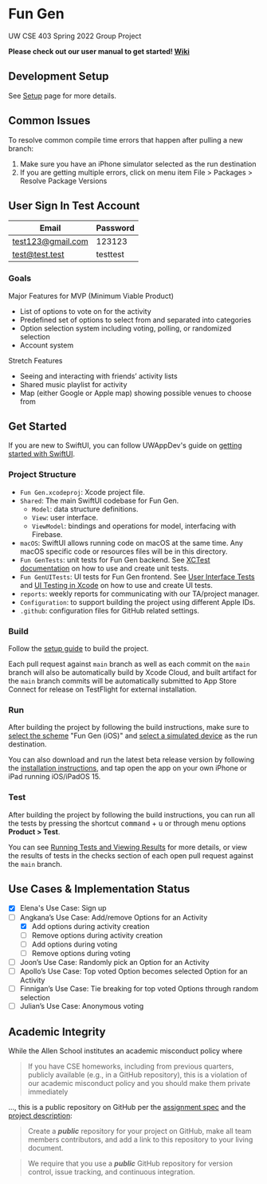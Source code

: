 # Fun Gen

UW CSE 403 Spring 2022 Group Project

**Please check out our user manual to get started! [Wiki](https://github.com/Fun-Gen/Fun-Gen/wiki)**

## Development Setup

See [Setup](./Setup) page for more details.

## Common Issues

To resolve common compile time errors that happen after pulling a new branch:

1. Make sure you have an iPhone simulator selected as the run destination
2. If you are getting multiple errors, click on menu item File > Packages > Resolve Package Versions

## User Sign In Test Account

|Email|Password|
|--|--|
|test123@gmail.com|123123|
|test@test.test|testtest|



### Goals

Major Features for MVP (Minimum Viable Product)

- List of options to vote on for the activity
- Predefined set of options to select from and separated into categories
- Option selection system including voting, polling, or randomized selection
- Account system

Stretch Features

- Seeing and interacting with friends’ activity lists
- Shared music playlist for activity
- Map (either Google or Apple map) showing possible venues to choose from

## Get Started

If you are new to SwiftUI, you can follow UWAppDev's guide on
[getting started with SwiftUI](https://uwdev.app/resources/getting-started/swiftui).

### Project Structure

- `Fun Gen.xcodeproj`: Xcode project file.
- `Shared`: The main SwiftUI codebase for Fun Gen.
    - `Model`: data structure definitions.
    - `View`: user interface.
    - `ViewModel`: bindings and operations for model, interfacing with Firebase.
- `macOS`: SwiftUI allows running code on macOS at the same time.
    Any macOS specific code or resources files will be in this directory.
- `Fun GenTests`: unit tests for Fun Gen backend. 
    See [XCTest documentation](https://developer.apple.com/documentation/xctest) 
    on how to use and create unit tests.
- `Fun GenUITests`: UI tests for Fun Gen frontend.
    See [User Interface Tests](https://developer.apple.com/documentation/xctest/user_interface_tests)
    and [UI Testing in Xcode](https://developer.apple.com/videos/play/wwdc2015/406/) 
    on how to use and create UI tests.
- `reports`: weekly reports for communicating with our TA/project manager.
- `Configuration`: to support building the project using different Apple IDs.
- `.github`: configuration files for GitHub related settings.

### Build

Follow the [setup guide](https://github.com/Fun-Gen/Fun-Gen/wiki/Setup) to build the project.

Each pull request against `main` branch as well as each commit on the `main` branch will also be automatically build by Xcode Cloud,
and built artifact for the `main` branch commits will be automatically submitted to App Store Connect for release on TestFlight for external installation.

### Run

After building the project by following the build instructions,
make sure to [select the scheme](https://developer.apple.com/documentation/xcode/running-your-app-in-the-simulator-or-on-a-device#Choose-a-Scheme) "Fun Gen (iOS)"
and [select a simulated device](https://developer.apple.com/documentation/xcode/running-your-app-in-the-simulator-or-on-a-device#Choose-a-Scheme#Select-a-Simulated-Device) as the run destination.

You can also download and run the latest beta release version by 
following the [installation instructions](https://github.com/Fun-Gen/Fun-Gen/wiki#installation),
and tap open the app on your own iPhone or iPad running iOS/iPadOS 15.

### Test

After building the project by following the build instructions,
you can run all the tests by pressing the shortcut <kbd>command</kbd> + <kbd>u</kbd> or
through menu options **Product > Test**.

You can see [Running Tests and Viewing Results](https://developer.apple.com/library/archive/documentation/DeveloperTools/Conceptual/testing_with_xcode/chapters/05-running_tests.html) for more details,
or view the results of tests in the checks section of each open pull request against the `main` branch.

## Use Cases & Implementation Status

- [x] Elena's Use Case: Sign up
- [ ] Angkana’s Use Case: Add/remove Options for an Activity
    - [x] Add options during activity creation
    - [ ] Remove options during activity creation
    - [ ] Add options during voting
    - [ ] Remove options during voting
- [ ] Joon’s Use Case: Randomly pick an Option for an Activity
- [ ] Apollo’s Use Case: Top voted Option becomes selected Option for an Activity
- [ ] Finnigan’s Use Case: Tie breaking for top voted Options through random selection
- [ ] Julian’s Use Case: Anonymous voting

## Academic Integrity

While the Allen School institutes an academic misconduct policy where

> If you have CSE homeworks, including from previous quarters, publicly available (e.g., in a GitHub repository), this is a violation of our academic misconduct policy and you should make them private immediately

..., this is a public repository on GitHub per the [assignment spec](https://homes.cs.washington.edu/~rjust/courses/CSE403/project/03_github.html) and the [project description](https://homes.cs.washington.edu/~rjust/courses/CSE403/project/project.html):

> Create a ***public*** repository for your project on GitHub, make all team members contributors, and add a link to this repository to your living document.

> We require that you use a ***public*** GitHub repository for version control, issue tracking, and continuous integration.
